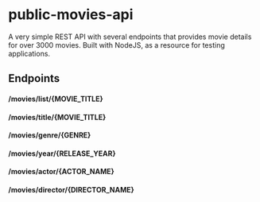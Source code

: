 # public-movies-api
A very simple REST API with several endpoints that provides movie details for over 3000 movies. Built with NodeJS, as a resource for testing applications.

## Endpoints

#### /movies/list/{MOVIE_TITLE}

#### /movies/title/{MOVIE_TITLE}

#### /movies/genre/{GENRE}

#### /movies/year/{RELEASE_YEAR}

#### /movies/actor/{ACTOR_NAME}

#### /movies/director/{DIRECTOR_NAME}
